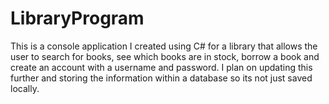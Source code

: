 # LibraryProgram
<p>This is a console application I created using C# for a library that allows the user to search for books, see which books are in stock,
borrow a book and create an account with a username and password. I plan on updating this further and storing the information within a database
so its not just saved locally.</p>
